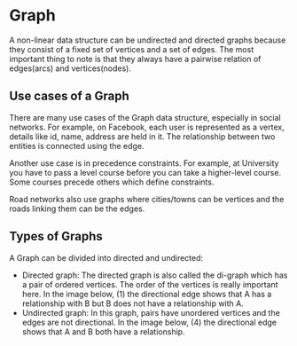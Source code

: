 # Graph

A non-linear data structure can be undirected and directed graphs because they consist of a fixed set of vertices and a set of edges. The most important thing to note is that they always have a pairwise relation of edges(arcs) and vertices(nodes).

## Use cases of a Graph

There are many use cases of the Graph data structure, especially in social networks. For example, on Facebook, each user is represented as a vertex, details like id, name, address are held in it. The relationship between two entities is connected using the edge.

Another use case is in precedence constraints. For example, at University you have to pass a level course before you can take a higher-level course. Some courses precede others which define constraints.

Road networks also use graphs where cities/towns can be vertices and the roads linking them can be the edges.

## Types of Graphs

A Graph can be divided into directed and undirected:

- Directed graph: The directed graph is also called the di-graph which has a pair of ordered vertices. The order of the vertices is really important here. In the image below, (1) the directional edge shows that A has a relationship with B but B does not have a relationship with A.
- Undirected graph: In this graph, pairs have unordered vertices and the edges are not directional. In the image below, (4) the directional edge shows that A and B both have a relationship.